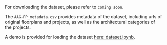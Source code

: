 For downloading the dataset, please refer to `coming soon`.

The `AAG-FP_metadata.csv` provides metadata of the dataset, including urls of original floorplans and projects, as well as the architectural categories of the projects.

A demo is provided for loading the dataset <a href="https://github.com/JanineCHEN/AAG-FP/blob/main/dataset/dataset.ipynb">here: dataset.ipynb</a>.
